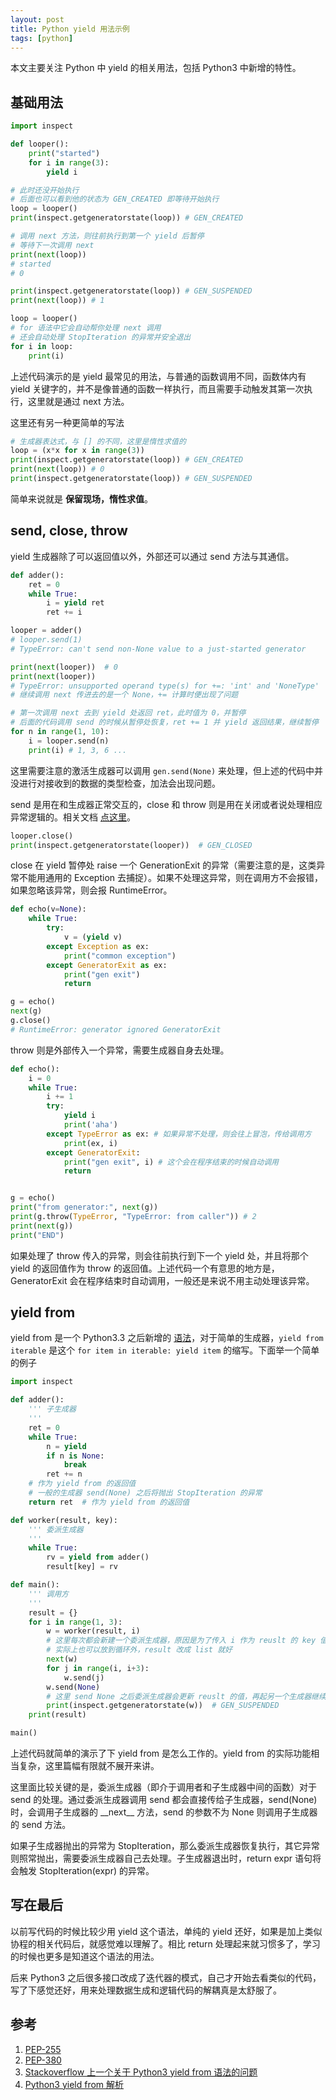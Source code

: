 ```yaml
---
layout: post
title: Python yield 用法示例
tags: [python]
---
```


本文主要关注 Python 中 yield 的相关用法，包括 Python3 中新增的特性。

基础用法
---

```python
import inspect

def looper():
    print("started")
    for i in range(3):
        yield i

# 此时还没开始执行
# 后面也可以看到他的状态为 GEN_CREATED 即等待开始执行
loop = looper()
print(inspect.getgeneratorstate(loop)) # GEN_CREATED

# 调用 next 方法，则往前执行到第一个 yield 后暂停
# 等待下一次调用 next
print(next(loop))
# started
# 0

print(inspect.getgeneratorstate(loop)) # GEN_SUSPENDED
print(next(loop)) # 1

loop = looper()
# for 语法中它会自动帮你处理 next 调用
# 还会自动处理 StopIteration 的异常并安全退出
for i in loop:
    print(i)
```

上述代码演示的是 yield 最常见的用法，与普通的函数调用不同，函数体内有 yield 关键字的，并不是像普通的函数一样执行，而且需要手动触发其第一次执行，这里就是通过 next 方法。

这里还有另一种更简单的写法

```python
# 生成器表达式，与 [] 的不同，这里是惰性求值的
loop = (x*x for x in range(3))
print(inspect.getgeneratorstate(loop)) # GEN_CREATED
print(next(loop)) # 0
print(inspect.getgeneratorstate(loop)) # GEN_SUSPENDED
```

简单来说就是 **保留现场，惰性求值**。

send, close, throw
---

yield 生成器除了可以返回值以外，外部还可以通过 send 方法与其通信。

```python
def adder():
    ret = 0
    while True:
        i = yield ret
        ret += i

looper = adder()
# looper.send(1)
# TypeError: can't send non-None value to a just-started generator

print(next(looper))  # 0
print(next(looper)) 
# TypeError: unsupported operand type(s) for +=: 'int' and 'NoneType'
# 继续调用 next 传进去的是一个 None，+= 计算时便出现了问题

# 第一次调用 next 去到 yield 处返回 ret，此时值为 0，并暂停
# 后面的代码调用 send 的时候从暂停处恢复，ret += 1 并 yield 返回结果，继续暂停
for n in range(1, 10):
    i = looper.send(n)
    print(i) # 1, 3, 6 ...
```

这里需要注意的激活生成器可以调用 `gen.send(None)` 来处理，但上述的代码中并没进行对接收到的数据的类型检查，加法会出现问题。

send 是用在和生成器正常交互的，close 和 throw 则是用在关闭或者说处理相应异常逻辑的。相关文档 [点这里][1]。

```python
looper.close()
print(inspect.getgeneratorstate(looper))  # GEN_CLOSED
```

close 在 yield 暂停处 raise 一个 GenerationExit 的异常（需要注意的是，这类异常不能用通用的 Exception 去捕捉）。如果不处理这异常，则在调用方不会报错，如果忽略该异常，则会报 RuntimeError。

```python
def echo(v=None):
    while True:
        try:
            v = (yield v)
        except Exception as ex:
            print("common exception")
        except GeneratorExit as ex:
            print("gen exit")
            return

g = echo()
next(g)
g.close()
# RuntimeError: generator ignored GeneratorExit
```

throw 则是外部传入一个异常，需要生成器自身去处理。

```python
def echo():
    i = 0
    while True:
        i += 1
        try:
            yield i
            print('aha')
        except TypeError as ex: # 如果异常不处理，则会往上冒泡，传给调用方
            print(ex, i)
        except GeneratorExit:
            print("gen exit", i) # 这个会在程序结束的时候自动调用
            return


g = echo()
print("from generator:", next(g))
print(g.throw(TypeError, "TypeError: from caller")) # 2
print(next(g))
print("END")
```

如果处理了 throw 传入的异常，则会往前执行到下一个 yield 处，并且将那个 yield 的返回值作为 throw 的返回值。上述代码一个有意思的地方是，GeneratorExit 会在程序结束时自动调用，一般还是来说不用主动处理该异常。

yield from
---

yield from 是一个 Python3.3 之后新增的 [语法][2]，对于简单的生成器，`yield from iterable` 是这个 `for item in iterable: yield item` 的缩写。下面举一个简单的例子

```python
import inspect

def adder():
    ''' 子生成器
    '''
    ret = 0
    while True:
        n = yield
        if n is None:
            break
        ret += n
    # 作为 yield from 的返回值
    # 一般的生成器 send(None) 之后将抛出 StopIteration 的异常
    return ret  # 作为 yield from 的返回值

def worker(result, key):
    ''' 委派生成器
    '''
    while True:
        rv = yield from adder()
        result[key] = rv

def main():
    ''' 调用方
    '''
    result = {}
    for i in range(1, 3):
        w = worker(result, i)
        # 这里每次都会新建一个委派生成器，原因是为了传入 i 作为 reuslt 的 key 值
        # 实际上也可以放到循环外，result 改成 list 就好
        next(w)
        for j in range(i, i+3):
            w.send(j)
        w.send(None)
        # 这里 send None 之后委派生成器会更新 reuslt 的值，再起另一个生成器继续等待
        print(inspect.getgeneratorstate(w))  # GEN_SUSPENDED
    print(result)

main()
```

上述代码就简单的演示了下 yield from 是怎么工作的。yield from 的实际功能相当复杂，这里篇幅有限就不展开来讲。

这里面比较关键的是，委派生成器（即介于调用者和子生成器中间的函数）对于 send 的处理。通过委派生成器调用 send 都会直接传给子生成器，send(None) 时，会调用子生成器的 \_\_next\_\_ 方法，send 的参数不为 None 则调用子生成器的 send 方法。

如果子生成器抛出的异常为 StopIteration，那么委派生成器恢复执行，其它异常则照常抛出，需要委派生成器自己去处理。子生成器退出时，return expr 语句将会触发 StopIteration(expr) 的异常。

写在最后
---

以前写代码的时候比较少用 yield 这个语法，单纯的 yield 还好，如果是加上类似协程的相关代码后，就感觉难以理解了。相比 return 处理起来就习惯多了，学习的时候也更多是知道这个语法的用法。

后来 Python3 之后很多接口改成了迭代器的模式，自己才开始去看类似的代码，写了下感觉还好，用来处理数据生成和逻辑代码的解耦真是太舒服了。


参考
---

1. [PEP-255][3]
2. [PEP-380][4]
3. [Stackoverflow 上一个关于 Python3 yield from 语法的问题][5]
4. [Python3 yield from 解析](http://flupy.org/resources/yield-from.pdf)


  [1]: https://docs.python.org/3/reference/expressions.html#generator-iterator-methods
  [2]: https://docs.python.org/3/whatsnew/3.3.html#pep-380
  [3]: https://www.python.org/dev/peps/pep-0255/
  [4]: https://www.python.org/dev/peps/pep-0380/
  [5]: http://stackoverflow.com/questions/9708902/in-practice-what-are-the-main-uses-for-the-new-yield-from-syntax-in-python-3
